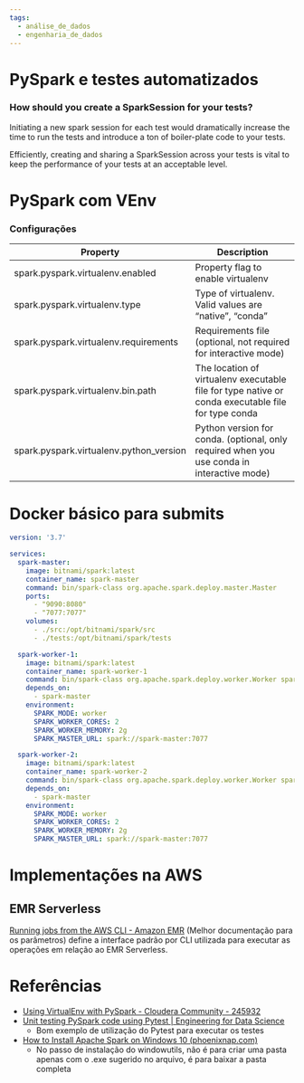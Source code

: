 ```yaml
---
tags:
  - análise_de_dados
  - engenharia_de_dados
---
```

# PySpark e testes automatizados

### How should you create a SparkSession for your tests?

Initiating a new spark session for each test would dramatically increase the time to run the tests and introduce a ton of boiler-plate code to your tests.

Efficiently, creating and sharing a SparkSession across your tests is vital to keep the performance of your tests at an acceptable level.

# PySpark com VEnv

### Configurações

| Property | Description |
| ---- | ---- |
| spark.pyspark.virtualenv.enabled | Property flag to enable virtualenv |
| spark.pyspark.virtualenv.type | Type of virtualenv. Valid values are “native”, “conda” |
| spark.pyspark.virtualenv.requirements | Requirements file (optional, not required for interactive mode) |
| spark.pyspark.virtualenv.bin.path | The location of virtualenv executable file for type native or conda executable file for type conda |
| spark.pyspark.virtualenv.python_version | Python version for conda. (optional, only required when you use conda in interactive mode) |
# Docker básico para submits

```yml
version: '3.7'

services:
  spark-master:
    image: bitnami/spark:latest
    container_name: spark-master
    command: bin/spark-class org.apache.spark.deploy.master.Master
    ports:
      - "9090:8080"
      - "7077:7077"
    volumes:
      - ./src:/opt/bitnami/spark/src
      - ./tests:/opt/bitnami/spark/tests  

  spark-worker-1:
    image: bitnami/spark:latest
    container_name: spark-worker-1
    command: bin/spark-class org.apache.spark.deploy.worker.Worker spark://spark-master:7077
    depends_on:
      - spark-master
    environment:
      SPARK_MODE: worker
      SPARK_WORKER_CORES: 2
      SPARK_WORKER_MEMORY: 2g
      SPARK_MASTER_URL: spark://spark-master:7077

  spark-worker-2:
    image: bitnami/spark:latest
    container_name: spark-worker-2
    command: bin/spark-class org.apache.spark.deploy.worker.Worker spark://spark-master:7077
    depends_on:
      - spark-master
    environment:
      SPARK_MODE: worker
      SPARK_WORKER_CORES: 2
      SPARK_WORKER_MEMORY: 2g
      SPARK_MASTER_URL: spark://spark-master:7077
```


# Implementações na AWS

## EMR Serverless

[Running jobs from the AWS CLI - Amazon EMR](https://docs.aws.amazon.com/emr/latest/EMR-Serverless-UserGuide/jobs-cli.html) (Melhor documentação para os parâmetros) define a interface padrão por CLI utilizada para executar as operações em relação ao EMR Serverless.

# Referências

- [Using VirtualEnv with PySpark - Cloudera Community - 245932](https://community.cloudera.com/t5/Community-Articles/Using-VirtualEnv-with-PySpark/ta-p/245932)
- [Unit testing PySpark code using Pytest | Engineering for Data Science](https://engineeringfordatascience.com/posts/pyspark_unit_testing_with_pytest/)
	- Bom exemplo de utilização do Pytest para executar os testes
- [How to Install Apache Spark on Windows 10 (phoenixnap.com)](https://phoenixnap.com/kb/install-spark-on-windows-10)
	- No passo de instalação do windowutils, não é para criar uma pasta apenas com o .exe sugerido no arquivo, é para baixar a pasta completa